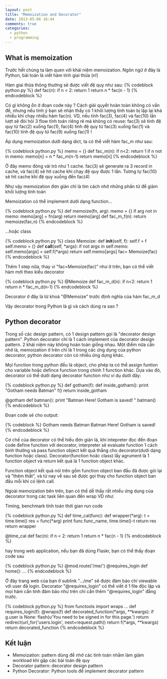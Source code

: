 ```yaml
---
layout: post
title: "Memoization and Decorator"
date: 2013-05-06 16:44
comments: true
categories: 
  - python 
  - programming
---
```



## What is memoization ##

Trước hết chúng ta làm quen với khái niệm memoization. Ngôn ngữ ở đây là Python, bài toán là viết hàm tính giai thừa (n!)

Hàm giai thừa thông thường sẽ được viết đệ quy như sau:
{% codeblock  python.py %}
def fac(n):
    if n < 2: return 1
    return n * fac(n - 1)
{% endcodeblock %} 

Có gì không ổn ở đoạn code này ? Cách giải quyết hoàn toàn không có vấn đề, nhưng nếu tinh ý bạn sẽ nhận thấy có 1 khối lượng tính toán bị lặp lại khá nhiều khi chạy nhiều hàm fac(n). VD, nếu tính fac(3), fac(4) và fac(10) lần lượt sẽ đòi hỏi 3 flow tính toán riêng rẽ mà không có reuse: fac(3) sẽ tính đệ quy từ fac(2) xuống fac(1), fac(4) tính đệ quy từ fac(3) xuống fac(1) và fac(10) tính đệ quy từ fac(9) xuống fac(1) !

Áp dụng memoization dưới dạng dict, ta có thể viết hàm fac_m như sau:

{% codeblock  python.py %}
memo = {}
def fac_m(n):
    if n<2: return 1
    if n not in memo:
        memo[n] = n * fac_m(n-1)
    return memo[n]
{% endcodeblock %} 

Ở đây memo đóng vài trò như 1 cache. fac(3) sẽ generate ra 3 record in cache, và fac(4) sẽ hit cache khi chạy đệ quy được 1 lần. Tương tự fac(10) sẽ hit cache khi đệ quy xuống đến fac(4)

Như vậy memoization đơn giản chỉ là tìm cách nhớ những phần tử để giảm khối lượng tính toán

Memoization có thể implement dưới dạng function... 

{% codeblock  python.py %}
def memoize(fn, arg):
    memo = {}
    if arg not in memo:
        memo[arg] = fn(arg)
    return memo[arg]
def fac_m_f(n):
    return memoize(fac,n)
{% endcodeblock %} 


...hoặc class

{% codeblock  python.py %}
class Memoize:
    def __init__(self, f):
        self.f = f
        self.memo = {}
    def __call__(self, *args):
        if not args in self.memo:
            self.memo[args] = self.f(*args)
        return self.memo[args]
fac= Memoize(fac)
{% endcodeblock %} 

Thêm 1 step nữa, thay vì "fac=Memoize(fac)" như ở trên, bạn có thể viết hàm mới theo kiểu decorator

{% codeblock  python.py %}
@Memoize
def fac_m_d(n):
    if n<2: return 1
    return n * fac_m_d(n-1)
{% endcodeblock %} 

Decorator ở đây là từ khoá "@Memoize" trước định nghĩa của hàm fac_m_d

Vậy decorator trong Python là gì và cách dùng ra sao ?

## Python decorator ##
Trong số các design pattern, có 1 design pattern gọi là "decorator design pattern". Python decorator chỉ là 1 cách implement của decorator design pattern. 2 khái niệm này không hoàn toàn giống nhau. Một điểm nữa cần nhớ là, memoization ở trên chỉ là 1 trong các ứng dụng của python decorator, python decorator còn có nhiều ứng dựng khác.

Mọi function trong python đều là object, cho phép ta có thể assign funtion cho variable hoặc defince function trong chính 1 function khác. Dựa vào đó, decorator có thể dưới dạng decorator function như ví dụ dưới đây:

{% codeblock  python.py %}
def gotham(f):
    def inside_gotham():
        print "Gotham needs Batman"
        f()
    return inside_gotham

@gotham
def batman():
    print "Batman Here! Gotham is saved! " 
batman()
{% endcodeblock %} 

Đoạn code sẽ cho output:

{% codeblock %}
Gotham needs Batman
Batman Here! Gotham is saved! 
{% endcodeblock %} 

Cơ chế của decorator có thể hiểu đơn giản là, khi intepreter đọc đến đoạn code đefine function với decorator, interpreter sẽ evaluate function 1 cách bình thường và pass function object kết quả thẳng cho decorator(dưới dạng function hoặc class). Decorator(function hoăc class) lấy agrument là 1 function object và return kết quả là 1 function object khác. 

Function object kết quả nói trên gồm function object ban đầu đã được gói lại và "thêm thắt", và từ nay về sau sẽ được gọi thay cho function object ban đầu mỗi khi có lệnh call.

Ngoài memoization bên trên, bạn có thể dễ thấy rất nhiều ứng dụng của decorator trong các task liên quan đến wrap VD như:

Timing, benchmark tính toán thời gian run code

{% codeblock  python.py %}
def time_cal(func):
    def wrapper(*arg):
        t = time.time()
        res = func(*arg)
        print func.func_name, time.time()-t
        return res
    return wrapper

@time_cal
def fac(n):
    if n < 2: return 1
    return n * fac(n - 1)
{% endcodeblock %} 


hay trong web application, nếu bạn đã dùng Flaskr, bạn có thể thấy đoạn code sau

{% codeblock  python.py %}
@mod.route('/me/')
@requires_login
def home():
...
{% endcodeblock %} 


Ở đây trang web của bạn ở sublink ".../me" sẽ được đảm bảo chỉ viewable với user đã login. Decorator "@requires_login" có thể viết ở 1 file độc lập và mọi hàm cần tính đảm bảo như trên chỉ cần thêm "@requires_login" đằng trước.

{% codeblock  python.py %}
from functools import wraps
...
def requires_login(f):
    @wraps(f)
    def decorated_function(*args, **kwargs):
        if g.user is None:
            flash(u'You need to be signed in for this page.')
            return redirect(url_for('users.login', next=request.path))
        return f(*args, **kwargs)
    return decorated_function
{% endcodeblock %} 


## Kết luận ##

* Memoization: pattern dùng để nhớ các tính toán nhằm làm giảm workload khi gặp các bài toán đệ quy
* Decorator pattern: decorator design pattern
* Python Decorator: Python tools để implement decorator pattern
 
